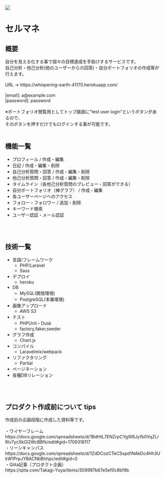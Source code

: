 <img src="https://user-images.githubusercontent.com/47657277/56080597-0f593a80-5e3e-11e9-8689-46c8ed73abde.png">
<h1>セルマネ</h1>

<h2>概要</h2>
自分を見える化する事で個々の目標達成を手助けするサービスです。
<br>
自己分析・他己分析(他のユーザーからの回答)・自分ポートフォリオの作成等が行えます。
<br>
<br>
URL → https://whispering-earth-41170.herokuapp.com/
<br>
<br>
[email]: a@example.com
<br>
[password]: password
<br>
<br>
※ポートフォリオ閲覧用としてトップ画面に”test user login”というボタンがあるので、
<br>
そのボタンを押すだけでもログインする事が可能です。
<br>
<br>

<h2>機能一覧</h2>
<ul>
    <li>プロフィール / 作成・編集</li>
    <li>日記 / 作成・編集・削除</li>
    <li>自己分析質問・回答 / 作成・編集・削除</li>
    <li>他己分析質問・回答 / 作成・編集・削除</li>
    <li>タイムライン（各他己分析質問のプレビュー・回答ができる）</li>
    <li>自分ポートフォリオ（棒グラフ） / 作成・編集</li>
    <li>各ユーザーページへのアクセス</li>
    <li>フォロー・フォロワー / 追加・削除</li>
    <li>キーワード検索</li>
    <li>ユーザー認証・メール認証</li>
</ul>
<br>
<br>

<h2>技術一覧</h2>
<ul>
    <li>言語/フレームワーク
    <ul>
        <li>PHP/Laravel</li>
        <li>Sass</li>
    </ul>
    </li>
    <li>デプロイ
    <ul>
        <li>heroku</li>
    </ul>
    </li>
    <li>DB
    <ul>
        <li>MySQL(開発環境)</li>
        <li>PostgreSQL(本番環境)</li>
    </ul>
    </li>    
    <li>画像アップロード
    <ul>
        <li>AWS S3</li>
    </ul>
    </li>
    <li>テスト
    <ul>
        <li>PHPUnit・Dusk</li>
        <li>factory,faker,seeder</li>
    </ul>
    </li>
    <li>グラフ作成
    <ul>
        <li>Chart.js</li>
    </ul>
    </li>
    <li>コンパイル
    <ul>
        <li>Laravelmix/webpack</li>
    </ul>
    </li>
    <li>リファクタリング
    <ul>
        <li>Partial</li>
    </ul>
    </li>
    <li>ページネーション</li>
    <li>各種DBリレーション</li>
</ul>
<br>
<br>

<h2>プロダクト作成前について tips</h2>
作成前の企画段階に作成した資料等です。
<br>
<br>
・ワイヤーフレーム
<br>
https://docs.google.com/spreadsheets/d/1BdHtL7ENZrpCYgW6Jyfb0VqZLrRlv7ycXkGl2WcBBfk/edit#gid=1709318117
<br>
・リーンキャンパス
<br>
https://docs.google.com/spreadsheets/d/1ZdDCozCTeCSxpd1NAkDc4Hh3UkW1PrpJYBACNbBhhpc/edit#gid=0
<br>
・Qiita記事（プロダクト企画）
<br>
https://qiita.com/Takagi-Yuya/items/309997b67e5ef0c8bf9b
